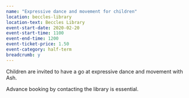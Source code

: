 ```yaml
---
name: "Expressive dance and movement for children"
location: beccles-library
location-text: Beccles Library
event-start-date: 2020-02-20
event-start-time: 1100
event-end-time: 1200
event-ticket-price: 1.50
event-category: half-term
breadcrumb: y
---
```


Children are invited to have a go at expressive dance and movement with Ash.

Advance booking by contacting the library is essential.
